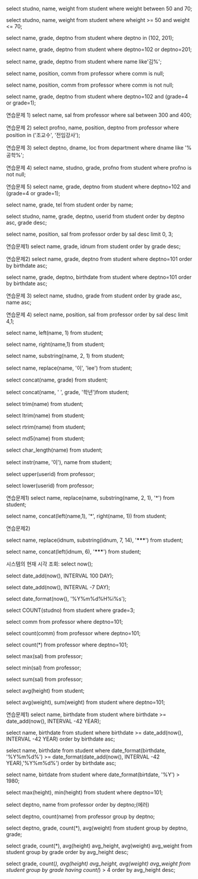 select studno, name, weight from student where weight between 50 and 70;

select studno, name, weight from student where wheight >= 50 and weight <= 70;

select name, grade, deptno from student where deptno in (102, 201);

select name, grade, deptno from student where deptno=102 or deptno=201;

select name, grade, deptno from student where name like'김%';

select name, position, comm from professor where comm is null;

select name, position, comm from professor where comm is not null;

select name, grade, deptno from student where deptno=102 and (grade=4 or grade=1);

연습문제 1)
select name, sal from professor where sal between 300 and 400;

연습문제 2)
select profno, name, position, deptno from professor where position in ('조교수', '전임강사');

연습문제 3)
select deptno, dname, loc from department where dname like '%공학%';

연습문제 4)
select name, studno, grade, profno from student where profno is not null;

연습문제 5)
select name, grade, deptno from student where deptno=102 and (grade=4 or grade=1);

select name, grade, tel from student order by name;

select studno, name, grade, deptno, userid from student order by deptno asc, grade desc;

select name, position, sal from professor order by sal desc limit 0, 3;

연습문제1)
select name, grade, idnum from student order by grade desc;

연습문제2)
select name, grade, deptno from student where deptno=101 order by birthdate asc;

select name, grade, deptno, birthdate from student where deptno=101 order by birthdate asc;

연습문제 3)
select name, studno, grade from student order by grade asc, name asc;

연습문제 4)
select name, position, sal from professor order by sal desc limit 4,1;

select name, left(name, 1) from student;

select name, right(name,1) from student;

select name, substring(name, 2, 1) from student;

select name, replace(name, '이', 'lee') from student;

select concat(name, grade) from student;

select concat(name, ' ', grade, '학년')from student;

select trim(name) from student;

select ltrim(name) from student;

select rtrim(name) from student;

select md5(name) from student;

select char_length(name) from student;

select instr(name, '이'), name from student;

select upper(userid) from professor;

select lower(userid) from professor;

연습문제1)
select name, replace(name, substring(name, 2, 1), '\*') from student;

select name, concat(left(name,1), '\*', right(name, 1)) from student;

연습문제2)

select name, replace(idnum, substring(idnum, 7, 14), '**\*\*\***') from student;

select name, concat(left(idnum, 6), '**\*\*\***') from student;

시스템의 현재 시각 조회: select now();

select date_add(now(), INTERVAL 100 DAY);

select date_add(now(), INTERVAL -7 DAY);

select date_format(now(), '%Y%m%d%H%i%s');

select COUNT(studno) from student where grade=3;

select comm from professor where deptno=101;

select count(comm) from professor where deptno=101;

select count(\*) from professor where deptno=101;

select max(sal) from professor;

select min(sal) from professor;

select sum(sal) from professor;

select avg(height) from student;

select avg(weight), sum(weight) from student where deptno=101;

연습문제1)
select name, birthdate from student where birthdate >= date_add(now(), INTERVAL -42 YEAR);

select name, birthdate from student where birthdate >= date_add(now(), INTERVAL -42 YEAR) order by birthdate asc;

select name, birthdate from student where date_format(birthdate, '%Y%m%d%') >= date_format(date_add(now(), INTERVAL -42 YEAR),'%Y%m%d%') order by birthdate asc;

select name, birtdate from student where date_format(birtdate, '%Y') > 1980;

select max(height), min(height) from student where deptno=101;

select deptno, name from professor order by deptno;(에러)

select deptno, count(name) from professor group by deptno;

select deptno, grade, count(\*), avg(weight) from student group by deptno, grade;

select grade, count(\*), avg(height) avg_height, avg(weight) avg_weight from student group by grade order by avg_height desc;

select grade, count(_), avg(height) avg_height, avg(weight) avg_weight from student group by grade having count(_) > 4 order by avg_height desc;
